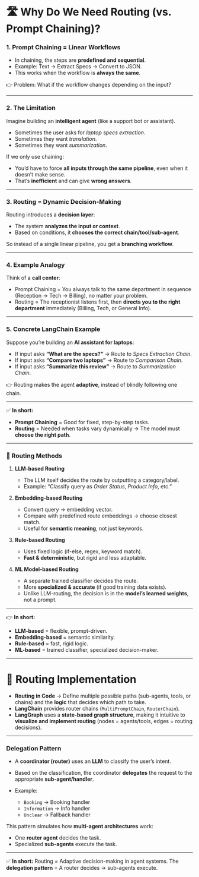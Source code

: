 # 🛣️ Why Do We Need Routing (vs. Prompt Chaining)?

### **1. Prompt Chaining = Linear Workflows**

* In chaining, the steps are **predefined and sequential**.
* Example:
  Text → Extract Specs → Convert to JSON.
* This works when the workflow is **always the same**.

👉 Problem: What if the workflow changes depending on the input?

---

### **2. The Limitation**

Imagine building an **intelligent agent** (like a support bot or assistant).

* Sometimes the user asks for *laptop specs extraction*.
* Sometimes they want *translation*.
* Sometimes they want *summarization*.

If we only use chaining:

* You’d have to force **all inputs through the same pipeline**, even when it doesn’t make sense.
* That’s **inefficient** and can give **wrong answers**.

---

### **3. Routing = Dynamic Decision-Making**

Routing introduces a **decision layer**:

* The system **analyzes the input or context**.
* Based on conditions, it **chooses the correct chain/tool/sub-agent**.

So instead of a single linear pipeline, you get a **branching workflow**.

---

### **4. Example Analogy**

Think of a **call center**:

* Prompt Chaining = You always talk to the same department in sequence (Reception → Tech → Billing), no matter your problem.
* Routing = The receptionist listens first, then **directs you to the right department** immediately (Billing, Tech, or General Info).

---

### **5. Concrete LangChain Example**

Suppose you’re building an **AI assistant for laptops**:

* If input asks **“What are the specs?”** → Route to *Specs Extraction Chain*.
* If input asks **“Compare two laptops”** → Route to *Comparison Chain*.
* If input asks **“Summarize this review”** → Route to *Summarization Chain*.

👉 Routing makes the agent **adaptive**, instead of blindly following one chain.

---

✅ **In short:**

* **Prompt Chaining** = Good for fixed, step-by-step tasks.
* **Routing** = Needed when tasks vary dynamically → The model must **choose the right path**.

---

### 🔀 Routing Methods

1. **LLM-based Routing**

   * The LLM itself decides the route by outputting a category/label.
   * Example: “Classify query as *Order Status*, *Product Info*, etc.”

2. **Embedding-based Routing**

   * Convert query → embedding vector.
   * Compare with predefined route embeddings → choose closest match.
   * Useful for **semantic meaning**, not just keywords.

3. **Rule-based Routing**

   * Uses fixed logic (if-else, regex, keyword match).
   * **Fast & deterministic**, but rigid and less adaptable.

4. **ML Model-based Routing**

   * A separate trained classifier decides the route.
   * More **specialized & accurate** (if good training data exists).
   * Unlike LLM-routing, the decision is in the **model’s learned weights**, not a prompt.

---

👉 **In short:**

* **LLM-based** = flexible, prompt-driven.
* **Embedding-based** = semantic similarity.
* **Rule-based** = fast, rigid logic.
* **ML-based** = trained classifier, specialized decision-maker.

---

# 🔀 Routing Implementation

* **Routing in Code** → Define multiple possible paths (sub-agents, tools, or chains) and the **logic** that decides which path to take.
* **LangChain** provides router chains (`MultiPromptChain`, `RouterChain`).
* **LangGraph** uses a **state-based graph structure**, making it intuitive to **visualize and implement routing** (nodes = agents/tools, edges = routing decisions).

---

### **Delegation Pattern**

* A **coordinator (router)** uses an **LLM** to classify the user’s intent.
* Based on the classification, the coordinator **delegates** the request to the appropriate **sub-agent/handler**.
* Example:

  * `Booking` → Booking handler
  * `Information` → Info handler
  * `Unclear` → Fallback handler

This pattern simulates how **multi-agent architectures** work:

* One **router agent** decides the task.
* Specialized **sub-agents** execute the task.

---

✅ **In short:** Routing = Adaptive decision-making in agent systems.
The **delegation pattern** = A router decides → sub-agents execute.
